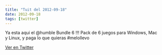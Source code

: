 ```yaml
---
title: "Tuit del 2012-09-18"
date: 2012-09-18
tags: [twitter]
---
```


Ya esta aqui el @humble Bundle 6 !!! Pack de 6 juegos para Windows, Mac y Linux, y paga lo que quieras #melollevo



[Ver en Twitter](https://twitter.com/i/web/status/248195088587558912)
